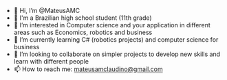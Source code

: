 - 👋 Hi, I’m @MateusAMC
- 🧑 I'm a Brazilian high school student (11th grade)
- 👀 I’m interested in Computer science and your application in different areas such as Economics, robotics and business
- 🌱 I’m currently learning C# (robotics projects) and computer science for business
- 💞️ I’m looking to collaborate on simpler projects to develop new skills and learn with different people
- 📫 How to reach me: mateusamclaudino@gmail.com

<!---
MateusAMC/MateusAMC is a ✨ special ✨ repository because its `README.md` (this file) appears on your GitHub profile.
You can click the Preview link to take a look at your changes.
--->
